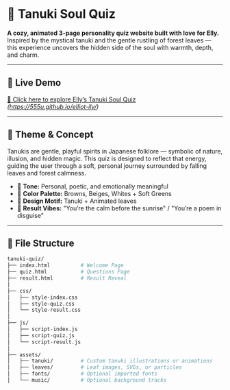 # 🍂 Tanuki Soul Quiz

**A cozy, animated 3-page personality quiz website built with love for Elly.**  
Inspired by the mystical tanuki and the gentle rustling of forest leaves — this experience uncovers the hidden side of the soul with warmth, depth, and charm.

---

## 🌸 Live Demo  
[🔗 Click here to explore Elly’s Tanuki Soul Quiz](#)  
_(https://555u.github.io/elliot-ily/)_

---

## 🌿 Theme & Concept

Tanukis are gentle, playful spirits in Japanese folklore — symbolic of nature, illusion, and hidden magic. This quiz is designed to reflect that energy, guiding the user through a soft, personal journey surrounded by falling leaves and forest calmness.

- 🎋 **Tone:** Personal, poetic, and emotionally meaningful  
- 🎨 **Color Palette:** Browns, Beiges, Whites + Soft Greens  
- 🐾 **Design Motif:** Tanuki + Animated leaves  
- 💭 **Result Vibes:** "You’re the calm before the sunrise" / "You’re a poem in disguise"

---

## 🧩 File Structure

```bash
tanuki-quiz/
├── index.html          # Welcome Page
├── quiz.html           # Questions Page
├── result.html         # Result Reveal
│
├── css/
│   ├── style-index.css
│   ├── style-quiz.css
│   └── style-result.css
│
├── js/
│   ├── script-index.js
│   ├── script-quiz.js
│   └── script-result.js
│
├── assets/
│   ├── tanuki/         # Custom tanuki illustrations or animations
│   ├── leaves/         # Leaf images, SVGs, or particles
│   ├── fonts/          # Optional imported fonts
│   └── music/          # Optional background tracks
